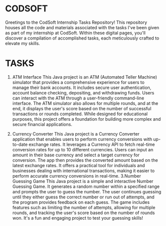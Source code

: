 # CODSOFT
Greetings to the CodSoft Internship Tasks Repository! This repository houses all the code and materials associated with the tasks I've been given as part of my internship at CodSoft. Within these digital pages, you'll discover a compilation of accomplished tasks, each meticulously crafted to elevate my skills.

# TASKS
1. ATM Interface
  This Java project is an ATM (Automated Teller Machine) simulator that provides a comprehensive experience for users to manage their bank accounts. It includes secure user authentication, account balance checking, depositing, and withdrawing funds. Users can interact with the ATM through a user-friendly command-line interface. The ATM simulator also allows for multiple rounds, and at the end, it displays the user's score based on the number of successful transactions or rounds completed. While designed for educational purposes, this project offers a foundation for building more complex and secure financial applications.

3. Currency Converter
   This Java project is a Currency Converter application that enables users to perform currency conversions with up-to-date exchange rates. It leverages a Currency API to fetch real-time conversion rates for up to 10 different currencies. Users can input an amount in their base currency and select a target currency for conversion. The app then provides the converted amount based on the latest exchange rates. It offers a practical tool for individuals and businesses dealing with international transactions, making it easier to perform accurate currency conversions in real-time.
3.Number Guessing Game
  This Java project is a simple and interactive Number Guessing Game. It generates a random number within a specified range and prompts the user to guess the number. The user continues guessing until they either guess the correct number or run out of attempts, and the program provides feedback on each guess. The game includes features such as limiting the number of attempts, allowing for multiple rounds, and tracking the user's score based on the number of rounds won. It's a fun and engaging project to test your guessing skills!
